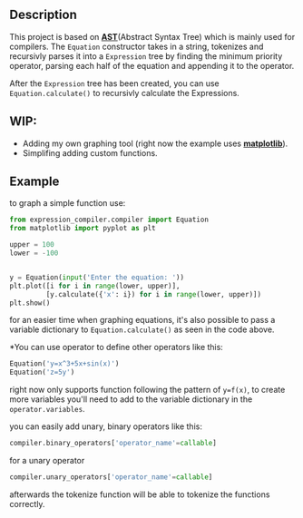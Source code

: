 ## Description
This project is based on [**AST**](https://en.wikipedia.org/wiki/Abstract_syntax_tree)(Abstract Syntax Tree) which is mainly used for compilers.
The `Equation` constructor takes in a string, tokenizes and recursivly parses it into a `Expression` tree by finding the minimum priority operator, parsing each half of the equation and appending it to 
the operator.

After the `Expression` tree has been created, you can use `Equation.calculate()` to recursivly calculate the Expressions.

## WIP:
- Adding my own graphing tool (right now the example uses [**matplotlib**](https://github.com/matplotlib/matplotlib)).
- Simplifing adding custom functions.

## Example

to graph a simple function use:
```python
from expression_compiler.compiler import Equation
from matplotlib import pyplot as plt

upper = 100
lower = -100


y = Equation(input('Enter the equation: '))
plt.plot([i for i in range(lower, upper)],
         [y.calculate({'x': i}) for i in range(lower, upper)])
plt.show()
```

for an easier time when graphing equations, it's also possible to pass a variable dictionary to `Equation.calculate()` as seen in the code above.


*You can use operator to define other operators like this:
```python
Equation('y=x^3+5x+sin(x)')
Equation('z=5y')
```
right now only supports function following the pattern of `y=f(x)`, to create more variables you'll need to add to the variable dictionary in the `operator.variables`.

you can easily add unary, binary operators like this:

```python
compiler.binary_operators['operator_name'=callable]
```
for a unary operator
```python
compiler.unary_operators['operator_name'=callable]
```
afterwards the tokenize function will be able to tokenize the functions correctly.

